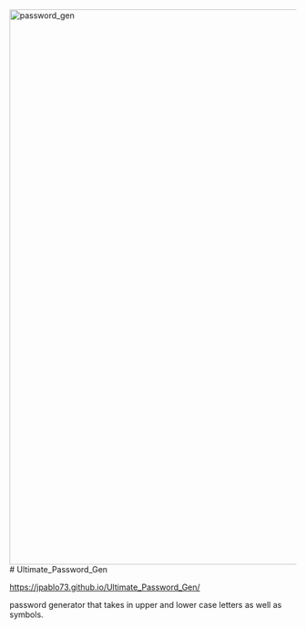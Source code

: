 <img width="973" alt="password_gen" src="https://user-images.githubusercontent.com/82916926/122299949-80c82400-ceb3-11eb-9f24-4d809f7a9a5f.png">
# Ultimate_Password_Gen

https://jpablo73.github.io/Ultimate_Password_Gen/

password generator that takes in upper and lower case letters as well as symbols.
